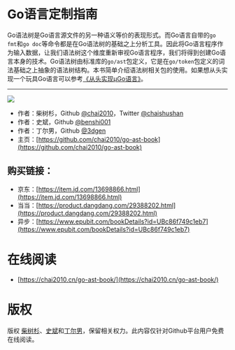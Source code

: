 # Go语言定制指南

Go语法树是Go语言源文件的另一种语义等价的表现形式。而Go语言自带的`go fmt`和`go doc`等命令都是在Go语法树的基础之上分析工具。因此将Go语言程序作为输入数据，让我们语法树这个维度重新审视Go语言程序，我们将得到创建Go语言本身的技术。Go语法树由标准库的`go/ast`包定义，它是在`go/token`包定义的词法基础之上抽象的语法树结构。本书简单介绍语法树相关包的使用。如果想从头实现一个玩具Go语言可以参考[《从头实现µGo语言》](https://github.com/chai2010/ugo-compiler-book)。

---

![](cover.jpg)

- 作者：柴树杉，Github [@chai2010](https://github.com/chai2010)，Twitter [@chaishushan](https://twitter.com/chaishushan)
- 作者：史斌，Github [@benshi001](https://github.com/benshi001)
- 作者：丁尔男，Github [@3dgen](https://github.com/3dgen)
- 主页：[https://github.com/chai2010/go-ast-book](https://github.com/chai2010/go-ast-book)

## 购买链接：

- 京东：[https://item.jd.com/13698866.html](https://item.jd.com/13698866.html)
- 当当：[https://product.dangdang.com/29388202.html](https://product.dangdang.com/29388202.html)
- 异步：[https://www.epubit.com/bookDetails?id=UBc86f749c1eb7](https://www.epubit.com/bookDetails?id=UBc86f749c1eb7)

<!--
如果你喜欢本书，欢迎到豆瓣评论：

- https://book.douban.com/subject/34442131/
-->

# 在线阅读

- [https://chai2010.cn/go-ast-book/](https://chai2010.cn/go-ast-book/)

# 版权

版权 [柴树杉](https://github.com/chai2010)、[史斌](https://github.com/benshi001)和[丁尔男](https://github.com/3dgen)，保留相关权力。此内容仅针对Github平台用户免费在线阅读。
